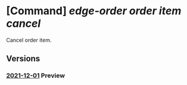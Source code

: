 # [Command] _edge-order order item cancel_

Cancel order item.

## Versions

### [2021-12-01](/Resources/mgmt-plane/L3N1YnNjcmlwdGlvbnMve30vcmVzb3VyY2Vncm91cHMve30vcHJvdmlkZXJzL21pY3Jvc29mdC5lZGdlb3JkZXIvb3JkZXJpdGVtcy97fS9jYW5jZWw=/2021-12-01.xml) **Preview**

<!-- mgmt-plane /subscriptions/{}/resourcegroups/{}/providers/microsoft.edgeorder/orderitems/{}/cancel 2021-12-01 -->
